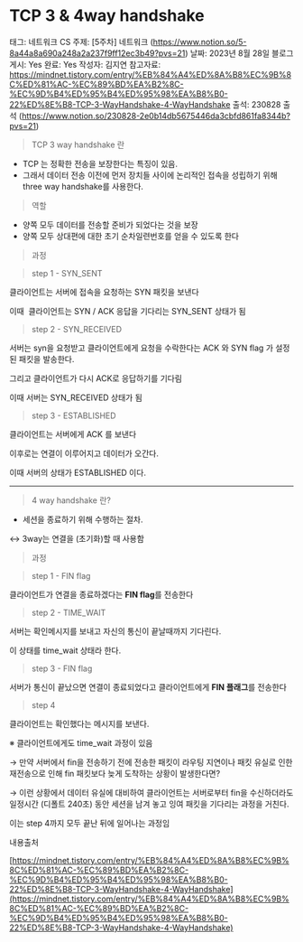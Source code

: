 # TCP 3 & 4way handshake

태그: 네트워크
CS 주제: [5주차] 네트워크 (https://www.notion.so/5-8a44a8a690a248a2a237f9ff12ec3b49?pvs=21)
날짜: 2023년 8월 28일
블로그 게시: Yes
완료: Yes
작성자: 김지연
참고자료: https://mindnet.tistory.com/entry/%EB%84%A4%ED%8A%B8%EC%9B%8C%ED%81%AC-%EC%89%BD%EA%B2%8C-%EC%9D%B4%ED%95%B4%ED%95%98%EA%B8%B0-22%ED%8E%B8-TCP-3-WayHandshake-4-WayHandshake
출석: 230828 출석 (https://www.notion.so/230828-2e0b14db5675446da3cbfd861fa8344b?pvs=21)

> TCP 3 way handshake 란
> 
- TCP 는 정확한 전송을 보장한다는 특징이 있음.
- 그래서 데이터 전송 이전에 먼저 장치들 사이에 논리적인 접속을 성립하기 위해 three way handshake를 사용한다.

> 역할
> 
- 양쪽 모두 데이터를 전송할 준비가 되었다는 것을 보장
- 양쪽 모두 상대편에 대한 초기 순차일련번호를 얻을 수 있도록 한다

> 과정
> 

> step 1 - SYN_SENT
> 

클라이언트는 서버에 접속을 요청하는 SYN 패킷을 보낸다

이때  클라이언트는 SYN / ACK 응답을 기다리는 SYN_SENT 상태가 됨

> step 2 - SYN_RECEIVED
> 

서버는 syn을 요청받고 클라이언트에게 요청을 수락한다는 ACK 와 SYN flag 가 설정된 패킷을 발송한다.

그리고 클라이언트가 다시 ACK로 응답하기를 기다림

이때 서버는 SYN_RECEIVED 상태가 됨

> step 3 - ESTABLISHED
> 

클라이언트는 서버에게 ACK 를 보낸다

이후로는 연결이 이루어지고 데이터가 오간다.

이때 서버의 상태가 ESTABLISHED 이다.

---

> 4 way handshake 란?
> 
- 세션을 종료하기 위해 수행하는 절차.

↔ 3way는 연결을 (초기화)할 때 사용함

> 과정
> 

> step 1 - FIN flag
> 

클라이언트가 연결을 종료하겠다는 **FIN flag**를 전송한다

> step 2 - TIME_WAIT
> 

서버는 확인메시지를 보내고 자신의 통신이 끝날때까지 기다린다.

이 상태를 time_wait 상태라 한다.

> step 3 - FIN flag
> 

서버가 통신이 끝났으면 연결이 종료되었다고 클라이언트에게 **FIN 플래그**를 전송한다

> step 4
> 

클라이언트는 확인했다는 메시지를 보낸다.

※ 클라이언트에게도 time_wait 과정이 있음

→ 만약 서버에서 fin을 전송하기 전에 전송한 패킷이 라우팅 지연이나 패킷 유실로 인한 재전송으로 인해 fin 패킷보다 늦게 도착하는 상황이 발생한다면?

→ 이런 상황에서 데이터 유실에 대비하여 클라이언트는 서버로부터 fin을 수신하더라도 일정시간 (디폴트 240초) 동안 세션을 남겨 놓고 잉여 패킷을 기다리는 과정을 거친다.

이는 step 4까지 모두 끝난 뒤에 일어나는 과정임

내용출처

[https://mindnet.tistory.com/entry/%EB%84%A4%ED%8A%B8%EC%9B%8C%ED%81%AC-%EC%89%BD%EA%B2%8C-%EC%9D%B4%ED%95%B4%ED%95%98%EA%B8%B0-22%ED%8E%B8-TCP-3-WayHandshake-4-WayHandshake](https://mindnet.tistory.com/entry/%EB%84%A4%ED%8A%B8%EC%9B%8C%ED%81%AC-%EC%89%BD%EA%B2%8C-%EC%9D%B4%ED%95%B4%ED%95%98%EA%B8%B0-22%ED%8E%B8-TCP-3-WayHandshake-4-WayHandshake)